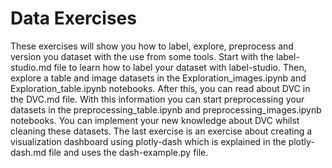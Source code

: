 # Data Exercises

These exercises will show you how to label, explore, preprocess and version you dataset with the use from some tools. Start with the label-studio.md file to learn how to label your dataset with label-studio. Then, explore a table and image datasets in the Exploration_images.ipynb and Exploration_table.ipynb notebooks. After this, you can read about DVC in the DVC.md file. With this information you can start preprocessing your datasets in the preprocessing_table.ipynb and preprocessing_images.ipynb notebooks. You can implement your new knowledge about DVC whilst cleaning these datasets. The last exercise is an exercise about creating a visualization dashboard using plotly-dash which is explained in the plotly-dash.md file and uses the dash-example.py file.
